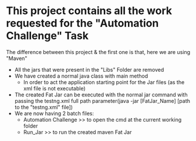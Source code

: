 This project contains all the work requested for the "Automation Challenge" Task
==================================================================================
The difference between this project & the first one is that, here we are using "Maven"
- All the jars that were present in the "Libs" Folder are removed
- We have created a normal java class with main method
	- In order to act the application starting point for the Jar files (as the xml file is not executable)
- The created Fat Jar can be executed with the normal jar command with passing the testng.xml full path parameter(java -jar [FatJar_Name] [path to the "testng.xml" file]) 
- We are now having 2 batch files:
	- Automation Challenge >> to open the cmd at the current working folder
	- Run_Jar >> to run the created maven Fat Jar
